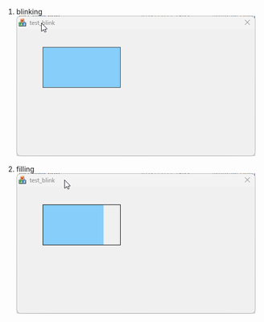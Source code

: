 1. blinking    
![](https://github.com/hjw21century/CustomControl/blob/master/images/test_blink_jdT8sb6LeM.gif?raw=true)

2. filling    
![](https://github.com/hjw21century/CustomControl/blob/master/images/test_blink_fVHG5f32MG.gif?raw=true)

   
